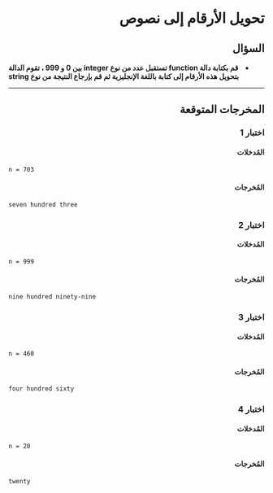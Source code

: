 # <div dir="rtl">تحويل الأرقام إلى نصوص</div>

## <div dir="rtl">السؤال</div>

<li dir="rtl">
<b>
قم بكتابة دالة function تستقبل عدد من نوع integer بين 0 و 999 ، تقوم الدالة بتحويل هذه الأرقام إلى كتابة باللغة الإنجليزية ثم قم بإرجاع النتيجة من نوع string
</b>
</li>

---

## <div dir="rtl">المخرجات المتوقعة</div>

### <div dir="rtl">اختبار 1</div>

#### <div dir="rtl">المُدخلات</div>

```text
n = 703
```

#### <div dir="rtl">المُخرجات</div>

```text
seven hundred three
```

### <div dir="rtl">اختبار 2</div>

#### <div dir="rtl">المُدخلات</div>

```text
n = 999
```

#### <div dir="rtl">المُخرجات</div>

```text
nine hundred ninety-nine
```

### <div dir="rtl">اختبار 3</div>

#### <div dir="rtl">المُدخلات</div>

```text
n = 460
```

#### <div dir="rtl">المُخرجات</div>

```text
four hundred sixty
```

### <div dir="rtl">اختبار 4</div>

#### <div dir="rtl">المُدخلات</div>

```text
n = 20
```

#### <div dir="rtl">المُخرجات</div>

```text
twenty
```
